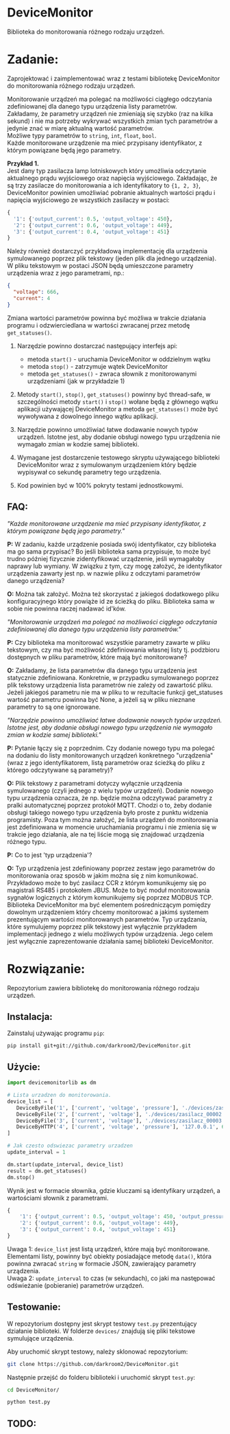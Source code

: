 # DeviceMonitor

Biblioteka do monitorowania różnego rodzaju urządzeń.

Zadanie:
===

Zaprojektować i zaimplementować wraz z testami bibliotekę DeviceMonitor do monitorowania różnego rodzaju urządzeń.

Monitorowanie urządzeń ma polegać na możliwości ciągłego odczytania zdefiniowanej dla danego typu urządzenia listy parametrów.  
Zakładamy, że parametry urządzeń nie zmieniają się szybko (raz na kilka sekund) i nie ma potrzeby wykrywać wszystkich zmian tych parametrów a jedynie znać w miarę aktualną wartość parametrów.  
Możliwe typy parametrów to ```string```, ```int```, ```float```, ```bool```.  
Każde monitorowane urządzenie ma mieć przypisany identyfikator, z którym powiązane będą jego parametry.

**Przykład 1.**  
Jest dany typ zasilacza lamp lotniskowych który umożliwia odczytanie aktualnego prądu wyjściowego oraz napięcia wyjściowego.
Zakładając, że są trzy zasilacze do monitorowania a ich identyfikatory to ```{1, 2, 3}```, DeviceMonitor powinien umożliwiać
pobranie aktualnych wartości prądu i napięcia wyjściowego ze wszystkich zasilaczy w postaci:
```python
{
  '1': {'output_current': 0.5, 'output_voltage': 450},
  '2': {'output_current': 0.6, 'output_voltage': 449},
  '3': {'output_current': 0.4, 'output_voltage': 451}
}
```

Należy również dostarczyć przykładową implementację dla urządzenia symulowanego poprzez plik tekstowy (jeden plik dla jednego urządzenia).
W pliku tekstowym w postaci JSON będą umieszczone parametry urządzenia wraz z jego parametrami, np.:
```json
{
  "voltage": 666,
  "current": 4
}
```
Zmiana wartości parametrów powinna być możliwa w trakcie działania programu i odzwierciedlana w wartości zwracanej przez metodę ```get_statuses()```.


1. Narzędzie powinno dostarczać następujący interfejs api:
    * metoda ```start()``` - uruchamia DeviceMonitor w oddzielnym wątku
    * metoda ```stop()``` - zatrzymuje wątek DeviceMonitor
    * metoda ```get_statuses()``` - zwraca słownik z monitorowanymi urządzeniami (jak w przykładzie 1)
    

2. Metody ```start()```, ```stop()```, ```get_statuses()``` powinny być thread-safe, w szczególności metody ```start()``` i ```stop()``` wołane będą z głównego wątku aplikacji używającej DeviceMonitor a metoda ```get_statuses()``` może być wywoływana z dowolnego innego wątku aplikacji.
   

3. Narzędzie powinno umożliwiać łatwe dodawanie nowych typów urządzeń. Istotne jest, aby dodanie obsługi nowego typu urządzenia nie wymagało zmian w kodzie samej biblioteki.


4. Wymagane jest dostarczenie testowego skryptu używającego biblioteki DeviceMonitor wraz z symulowanym urządzeniem który będzie wypisywał co sekundę parametry tego urządzenia.
   

5. Kod powinien być w 100% pokryty testami jednostkowymi.

FAQ:
---

*"Każde monitorowane urządzenie ma mieć przypisany identyfikator, z którym powiązane będą jego parametry."*

**P:** W zadaniu, każde urządzenie posiada swój identyfikator, czy biblioteka ma go sama przypisać? Bo jeśli biblioteka sama przypisuje, to może być trudno później fizycznie zidentyfikować urządzenie, jeśli wymagałoby naprawy lub wymiany. W związku z tym, czy mogę założyć, że identyfikator urządzenia zawarty jest np. w nazwie pliku z odczytami parametrów danego urządzenia?

**O:** Można tak założyć. Można też skorzystać z jakiegoś dodatkowego pliku konfiguracyjnego który powiąże id ze ścieżką do pliku. Biblioteka sama w sobie nie powinna raczej nadawać id'ków.

*"Monitorowanie urządzeń ma polegać na możliwości ciągłego odczytania zdefiniowanej dla danego typu urządzenia listy parametrów."*

**P:** Czy biblioteka ma monitorować wszystkie parametry zawarte w pliku tekstowym, czy ma być możliwość zdefiniowania własnej listy tj. podzbioru dostępnych w pliku parametrów, które mają być monitorowane?

**O:** Zakładamy, że lista parametrów dla danego typu urządzenia jest statycznie zdefiniowana. Konkretnie, w przypadku symulowanego poprzez plik tekstowy urządzenia lista parametrów nie zależy od zawartość pliku. Jeżeli jakiegoś parametru nie ma w pliku to w rezultacie funkcji get_statuses wartość parametru powinna być None, a jeżeli są w pliku nieznane parametry to są one ignorowane.

*"Narzędzie powinno umożliwiać łatwe dodawanie nowych typów urządzeń. Istotne jest, aby dodanie obsługi nowego typu urządzenia nie wymagało zmian w kodzie samej biblioteki."*

**P:** Pytanie łączy się z poprzednim. Czy dodanie nowego typu ma polegać na dodaniu do listy monitorowanych urządzeń konkretnego "urządzenia" (wraz z jego identyfikatorem, listą parametrów oraz ścieżką do pliku z którego odczytywane są parametry)?

**O:** Plik tekstowy z parametrami dotyczy wyłącznie urządzenia symulowanego (czyli jednego z wielu typów urządzeń). Dodanie nowego typu urządzenia oznacza, że np. będzie można odczytywać parametry z pralki automatycznej poprzez protokół MQTT. Chodzi o to, żeby dodanie obsługi takiego nowego typu urządzenia było proste z punktu widzenia programisty. Poza tym można założyć, że lista urządzeń do monitorowania jest zdefiniowana w momencie uruchamiania programu i nie zmienia się w trakcie jego działania, ale na tej liście mogą się znajdować urządzenia różnego typu.

**P:** Co to jest 'typ urządzenia'?

**O:** Typ urządzenia jest zdefiniowany poprzez zestaw jego parametrów do monitorowania oraz sposób w jakim można się z nim komunikować. Przykładowo może to być zasilacz CCR z którym komunikujemy się po magistrali RS485 i protokołem JBUS. Może to być moduł monitorowania sygnałów logicznych z którym komunikujemy się poprzez MODBUS TCP. Biblioteka DeviceMonitor ma być elementem pośredniczącym pomiędzy dowolnym urządzeniem który chcemy monitorować a jakimś systemem prezentującym wartości monitorowanych parametrów. Typ urządzania, które symulujemy poprzez plik tekstowy jest wyłącznie przykładem implementacji jednego z wielu możliwych typów urządzenia. Jego celem jest wyłącznie zaprezentowanie działania samej biblioteki DeviceMonitor.

Rozwiązanie:
===
Repozytorium zawiera bibliotekę do monitorowania różnego rodzaju urządzeń.

Instalacja:
---
Zainstaluj używając programu ```pip```:  
```
pip install git+git://github.com/darkroom2/DeviceMonitor.git
```

Użycie:
---
```python
import devicemonitorlib as dm

# Lista urzadzen do monitorowania.
device_list = [
   DeviceByFile('1', ['current', 'voltage', 'pressure'], './devices/zasilacz_00001.json'),
   DeviceByFile('2', ['current', 'voltage'], './devices/zasilacz_00002.json'),
   DeviceByFile('3', ['current', 'voltage'], './devices/zasilacz_00003.json'),
   DeviceByHTTP('4', ['current', 'voltage', 'pressure'], '127.0.0.1', 6666),
]

# Jak czesto odswiezac parametry urzadzen
update_interval = 1

dm.start(update_interval, device_list)
result = dm.get_statuses()
dm.stop()
```
Wynik jest w formacie słownika, gdzie kluczami są identyfikary urządzeń, a wartościami słownik z parametrami.
```python
{
    '1': {'output_current': 0.5, 'output_voltage': 450, 'output_pressure': None},
    '2': {'output_current': 0.6, 'output_voltage': 449},
    '3': {'output_current': 0.4, 'output_voltage': 451}
}
```

Uwaga 1: ```device_list``` jest listą urządzeń, które mają być monitorowane. Elementami listy, powinny być obiekty posiadające metodę ```data()```, która powinna zwracać ```string``` w formacie JSON, zawierający parametry urządzenia.  
Uwaga 2: ```update_interval``` to czas (w sekundach), co jaki ma następować odświeżanie (pobieranie) parametrów urządzeń.

Testowanie:
---
W repozytorium dostępny jest skrypt testowy ```test.py``` prezentujący działanie biblioteki. W folderze ```devices/``` znajdują się pliki tekstowe symulujące urządzenia.

Aby uruchomić skrypt testowy, należy sklonować repozytorium:  
```bash
git clone https://github.com/darkroom2/DeviceMonitor.git
```
Następnie przejść do folderu biblioteki i uruchomić skrypt ```test.py```:
```bash
cd DeviceMonitor/
```
```bash
python test.py
```


TODO:
---
